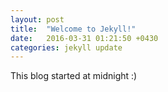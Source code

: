 ```yaml
---
layout: post
title:  "Welcome to Jekyll!"
date:   2016-03-31 01:21:50 +0430
categories: jekyll update
---
```


This blog started at midnight :)
